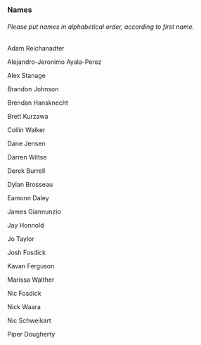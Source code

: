 ### Names
###### *Please put names in alphabetical order, according to first name.*

Adam Reichanadter

Alejandro-Jeronimo Ayala-Perez

Alex Stanage

Brandon Johnson

Brendan Hansknecht

Brett Kurzawa

Collin Walker

Dane Jensen

Darren Wiltse

Derek Burrell

Dylan Brosseau

Eamonn Daley

James Giannunzio

Jay Honnold

Jo Taylor

Josh Fosdick

Kavan Ferguson

Marissa Walther

Nic Fosdick

Nick Waara

Nic Schweikart 

Piper Dougherty

